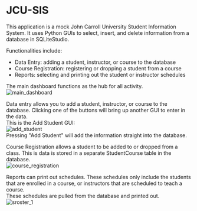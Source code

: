 # JCU-SIS

This application is a mock John Carroll University Student Information System. It uses Python GUIs to select, insert, and delete information from a database in SQLiteStudio.

Functionalities include:
- Data Entry: adding a student, instructor, or course to the database
- Course Registration: registering or dropping a student from a course
- Reports: selecting and printing out the student or instructor schedules

The main dashboard functions as the hub for all activity.
<br>
![main_dashboard](https://github.com/user-attachments/assets/78369e5b-449b-41d7-9641-fda8a0918776)


Data entry allows you to add a student, instructor, or course to the database. Clicking one of the buttons will bring up another GUI to enter in the data.
<br>
This is the Add Student GUI:
<br>
![add_student](https://github.com/user-attachments/assets/5f9f1030-157f-4c8f-aff1-22adc7626a3b)
<br>
Pressing "Add Student" will add the information straight into the database.


Course Registration allows a student to be added to or dropped from a class. This is data is stored in a separate StudentCourse table in the database.
<br>
![course_registration](https://github.com/user-attachments/assets/7c30acca-430c-4dc2-82d0-98101956e6e5)


Reports can print out schedules. These schedules only include the students that are enrolled in a course, or instructors that are scheduled to teach a course.
<br>
These schedules are pulled from the database and printed out.
<br>
![sroster_1](https://github.com/user-attachments/assets/4ddca723-4926-4193-b8d7-a7afd9b4d6b0)

